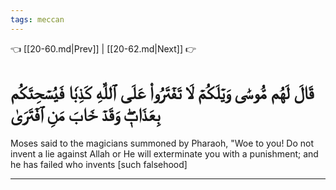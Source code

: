 ```yaml
---
tags: meccan
---
```


👈 [[20-60.md|Prev]] | [[20-62.md|Next]] 👉

# قَالَ لَهُم مُّوسَىٰ وَيۡلَكُمۡ لَا تَفۡتَرُواْ عَلَى ٱللَّهِ كَذِبٗا فَيُسۡحِتَكُم بِعَذَابٖۖ وَقَدۡ خَابَ مَنِ ٱفۡتَرَىٰ

Moses said to the magicians summoned by Pharaoh, "Woe to you! Do not invent a lie against Allah or He will exterminate you with a punishment; and he has failed who invents [such falsehood]

---

